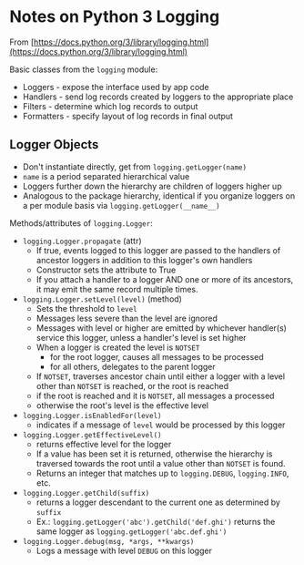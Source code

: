 # Notes on Python 3 Logging

From [https://docs.python.org/3/library/logging.html](https://docs.python.org/3/library/logging.html)

Basic classes from the `logging` module:

* Loggers - expose the interface used by app code
* Handlers - send log records created by loggers to the appropriate place
* Filters - determine which log records to output
* Formatters - specify layout of log records in final output

## Logger Objects

* Don't instantiate directly, get from `logging.getLogger(name)`
* `name` is a period separated hierarchical value
* Loggers further down the hierarchy are children of loggers higher up
* Analogous to the package hierarchy, identical if you organize loggers on a per module basis via `logging.getLogger(__name__)`

Methods/attributes of `logging.Logger`:

* `logging.Logger.propagate` (attr)
    * If true, events logged to this logger are passed to the handlers of ancestor loggers in addition to this logger's own handlers
    * Constructor sets the attribute to True
    * If you attach a handler to a logger AND one or more of its ancestors, it may emit the same record multiple times.
* `logging.Logger.setLevel(level)` (method)
    * Sets the threshold to `level`
    * Messages less severe than the level are ignored
    * Messages with level or higher are emitted by whichever handler(s) service this logger, unless a handler's level is set higher
    * When a logger is created the level is `NOTSET`
        * for the root logger, causes all messages to be processed
        * for all others, delegates to the parent logger
    * If `NOTSET`, traverses ancestor chain until either a logger with a level other than `NOTSET` is reached, or the root is reached
    * if the root is reached and it is `NOTSET`, all messages a processed
    * otherwise the root's level is the effective level
* `logging.Logger.isEnabledFor(level)`
    * indicates if a message of `level` would be processed by this logger
* `logging.Logger.getEffectiveLevel()`
    * returns effective level for the logger
    * If a value has been set it is returned, otherwise the hierarchy is traversed towards the root until a value other than `NOTSET` is found.
    * Returns an integer that matches up to `logging.DEBUG`, `logging.INFO`, etc.
* `logging.Logger.getChild(suffix)`
    * returns a logger descendant to the current one as determined by `suffix`
    * Ex.: `logging.getLogger('abc').getChild('def.ghi')` returns the same logger as `logging.getLogger('abc.def.ghi')`
* `logging.Logger.debug(msg, *args, **kwargs)`
    * Logs a message with level `DEBUG` on this logger 
